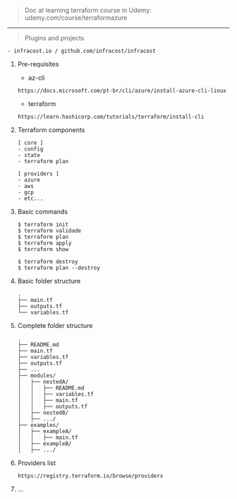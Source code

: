 > Doc at learning terraform course in Udemy: udemy.com/course/terraformazure
---

> Plugins and projects

    - infracost.io / github.com/infracost/infracost

1. Pre-requisites
    - az-cli
    ```
    https://docs.microsoft.com/pt-br/cli/azure/install-azure-cli-linux
    ```
    - terraform
    ```
    https://learn.hashicorp.com/tutorials/terraform/install-cli
    ```

2. Terraform components
    ```
    [ core ]
    - config
    - state
    - terraform plan

    [ providers ]
    - azure
    - aws
    - gcp
    - etc...
    ```

3. Basic commands
    ```
    $ terraform init
    $ terraform validade
    $ terraform plan
    $ terraform apply
    $ terraform show
    
    $ terraform destroy
    $ terraform plan --destroy
    ```
4. Basic folder structure
    ```
    .
    ├── main.tf
    ├── outputs.tf
    └── variables.tf
    ```

5. Complete folder structure
    ```
    .
    ├── README.md
    ├── main.tf
    ├── variables.tf
    ├── outputs.tf
    ├── ...
    ├── modules/
    │   ├── nestedA/
    │   │   ├── README.md
    │   │   ├── variables.tf
    │   │   ├── main.tf
    │   │   ├── outputs.tf
    │   ├── nestedB/
    │   ├── .../
    ├── examples/
    │   ├── exampleA/
    │   │   ├── main.tf
    │   ├── exampleB/
    │   ├── .../
    ```

6. Providers list
    ```
    https://registry.terraform.io/browse/providers
    ```

7. ...